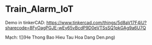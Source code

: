 # Train_Alarm_IoT

Demo in tinkerCAD:
https://www.tinkercad.com/things/5d8aV17F4iU?sharecode=8FyOagPGJE-wEy65vBcdP9D0eVTSsSQ1pkGAg9a6U7Q

Mạch:
![](He Thong Bao Hieu Tau Hoa Dang Den.png)